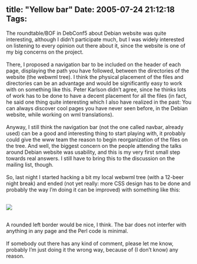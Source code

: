 title: "Yellow bar"
Date: 2005-07-24 21:12:18
Tags: 
---
<p>The roundtable/BOF in DebConf5 about Debian website was quite
interesting, although I didn&#8217;t participate much, but I was widely
interested on listening to every opinion out there about it, since the
website is one of my big concerns on the project.<br/><br/>
There, I proposed a navigation bar to be included on the header of each
page, displaying the path you have followed, between the directories of
the website (the webwml tree). I think the physical placement of the
files and directories can be an advantage and would be significantly
easy to work with on something like this. Peter Karlson didn&#8217;t agree,
since he thinks lots of work has to be done to have a decent placement
for all the files (in fact, he said one thing quite interesting which I
also have realized in the past: You can always discover cool pages you
have never seen before, in the Debian website, while working on wml
translations).<br/><br/>
Anyway, I still think the navigation bar (not the one called navbar,
already used) can be a good and interesting thing to start playing
with, it probably could give the www team the reason to begin
reorganization of the files on the tree. And well, the biggest concern
on the people attending the talks around Debian website was usability,
and this is my very first small step towards real answers. I still have
to bring this to the discussion on the mailing list, though.<br/><br/>
So, last night I started hacking a bit my local webwml tree (with a
12-beer night break) and ended (not yet really: more CSS design has to
be done and probably the way I&#8217;m doing it can be improved) with
something like this:<br/><br/></p>
<a target="_blank" href="http://nipl.net/%7Edamog/images/lil-yellow-bar.png"><img vspace="0" hspace="0" border="0" src="http://nipl.net/~damog/images/lil-lil-yellow-bar.png"/></a><br/><br/><p>
A rounded left border would be nice, I think. The bar does not interfer with anything in any page and the Perl code is minimal.<br/><br/>
If somebody out there has any kind of comment, please let me know,
probably I&#8217;m just doing it the wrong way, because of (I don&#8217;t know) any
reason.<br/><br/><br/><br/></p>
